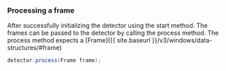 ### Processing a frame
After successfully initializing the detector using the start method. The frames can be passed to the detector by calling the process method. The process method expects a [Frame]({{ site.baseurl }}/v3/windows/data-structures/#frame)

```csharp
detector.process(Frame frame);
```
